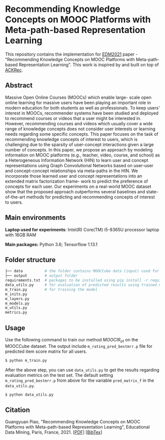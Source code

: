 # Recommending Knowledge Concepts on MOOC Platforms with Meta-path-based Representation Learning

This repository contains the implementation for [EDM2021](https://educationaldatamining.org/edm2021/) paper - "Recommending Knowledge Concepts on MOOC Platforms with Meta-path-based Representation Learning". This work is inspired by and built on top of [ACKRec](https://github.com/JockWang/ACKRec). 



## Abstract

Massive Open Online Courses (MOOCs) which enable large- scale open online learning for massive users have been playing an important role in modern education for both students as well as professionals. To keep users' interest in MOOCs, recommender systems have been studied and deployed to recommend courses or videos that a user might be interested in. However, recommending courses and videos which usually cover a wide range of knowledge concepts does not consider user interests or learning needs regarding some specific concepts. This paper focuses on the task of recommending knowledge concepts of interest to users, which is challenging due to the sparsity of user-concept interactions given a large number of concepts. In this paper, we propose an approach by modeling information on MOOC platforms (e.g., teacher, video, course, and school) as a Heterogeneous Information Network (HIN) to learn user and concept representations using Graph Convolutional Networks based on user-user and concept-concept relationships via meta-paths in the HIN. We incorporate those learned user and concept representations into an extended matrix factorization frame- work to predict the preference of concepts for each user. Our experiments on a real-world MOOC dataset show that the proposed approach outperforms several baselines and state- of-the-art methods for predicting and recommending concepts of interest to users.



## Main environments

**Laptop used for experiments**: Intel(R) Core(TM) i5-8365U processor laptop with 16GB RAM

**Main packages:** Python 3.6; Tensorflow 1.13.1



## Folder structure

```python
├── data          # the folder contains MOOCCube data (input) used for experiments
├── output        # output folder 
requirements.txt  # packages to be installed using pip install -r requirements.txt
data_utils.py     # for evaluation of predicted results using trained model
m_train.py        # for training the model
m_inits.py
m_layers.py
m_models.py
m_utils.py
metrics.py
```



## Usage

Use the following command to train our method $MOOCIR_{a1}$ on the MOOCCube dataset. The output include ```m_rating_pred_bestmrr.p``` file for predicted item score matrix for all users.

```bash
$ python m_train.py
```

After the above step, you can use ```data_utils.py``` to get the results regarding evaluation metrics on the test set. The default setting ```m_rating_pred_bestmrr.p```  from above for the variable  ```pred_matrix_f```   in the  ```data_utils.py```.

```bash
$ python data_utils.py
```



## Citation

Guangyuan Piao, "Recommending Knowledge Concepts on MOOC Platforms with Meta-path-based Representation Learning", Educational Data Mining, Paris, France, 2021. [[PDF](https://parklize.github.io/publications/EDM2021.pdf)] [[BibTex](https://parklize.github.io/bib/EDM2021.bib)]

